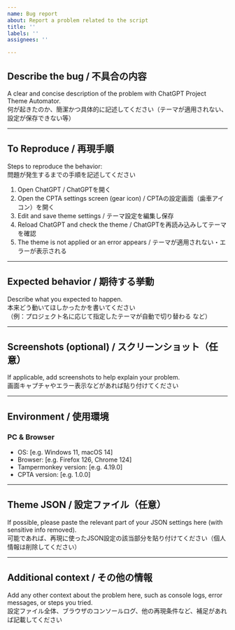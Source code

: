 ```yaml
---
name: Bug report
about: Report a problem related to the script
title: ''
labels: ''
assignees: ''

---
```


## Describe the bug / 不具合の内容

A clear and concise description of the problem with ChatGPT Project Theme Automator.  
何が起きたのか、簡潔かつ具体的に記述してください（テーマが適用されない、設定が保存できない等）

---

## To Reproduce / 再現手順

Steps to reproduce the behavior:  
問題が発生するまでの手順を記述してください

1. Open ChatGPT / ChatGPTを開く  
2. Open the CPTA settings screen (gear icon) / CPTAの設定画面（歯車アイコン）を開く  
3. Edit and save theme settings / テーマ設定を編集し保存  
4. Reload ChatGPT and check the theme / ChatGPTを再読み込みしてテーマを確認  
5. The theme is not applied or an error appears / テーマが適用されない・エラーが表示される

---

## Expected behavior / 期待する挙動

Describe what you expected to happen.  
本来どう動いてほしかったかを書いてください  
（例：プロジェクト名に応じて指定したテーマが自動で切り替わる など）

---

## Screenshots (optional) / スクリーンショット（任意）

If applicable, add screenshots to help explain your problem.  
画面キャプチャやエラー表示などがあれば貼り付けてください

---

## Environment / 使用環境

### PC & Browser

- OS: [e.g. Windows 11, macOS 14]
- Browser: [e.g. Firefox 126, Chrome 124]
- Tampermonkey version: [e.g. 4.19.0]
- CPTA version: [e.g. 1.0.0]

---

## Theme JSON / 設定ファイル（任意）

If possible, please paste the relevant part of your JSON settings here (with sensitive info removed).  
可能であれば、再現に使ったJSON設定の該当部分を貼り付けてください（個人情報は削除してください）

---

## Additional context / その他の情報

Add any other context about the problem here, such as console logs, error messages, or steps you tried.  
設定ファイル全体、ブラウザのコンソールログ、他の再現条件など、補足があれば記載してください
